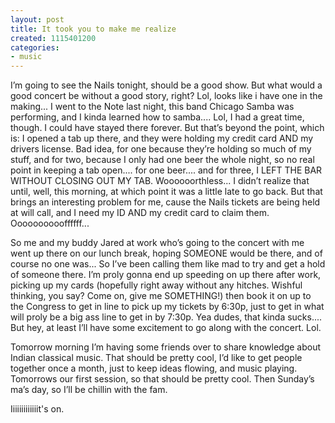 ```yaml
---
layout: post
title: It took you to make me realize
created: 1115401200
categories:
- music
---
```

I’m going to see the Nails tonight, should be a good show. But what would a good concert be without a good story, right? Lol, looks like i have one in the making... I went to the Note last night, this band Chicago Samba was performing, and I kinda learned how to samba.... Lol, I had a great time, though. I could have stayed there forever. But that’s beyond the point, which is: I opened a tab up there, and they were holding my credit card AND my drivers license. Bad idea, for one because they’re holding so much of my stuff, and for two, because I only had one beer the whole night, so no real point in keeping a tab open.... for one beer.... and for three, I LEFT THE BAR WITHOUT CLOSING OUT MY TAB. Woooooorthless... I didn’t realize that until, well, this morning, at which point it was a little late to go back. But that brings an interesting problem for me, cause the Nails tickets are being held at will call, and I need my ID AND my credit card to claim them. Ooooooooooffffff...

So me and my buddy Jared at work who’s going to the concert with me went up there on our lunch break, hoping SOMEONE would be there, and of course no one was... So I’ve been calling them like mad to try and get a hold of someone there. I’m proly gonna end up speeding on up there after work, picking up my cards (hopefully right away without any hitches. Wishful thinking, you say? Come on, give me SOMETHING!) then book it on up to the Congress to get in line to pick up my tickets by 6:30p, just to get in what will proly be a big ass line to get in by 7:30p. Yea dudes, that kinda sucks.... But hey, at least I’ll have some excitement to go along with the concert. Lol.

Tomorrow morning I’m having some friends over to share knowledge about Indian classical music. That should be pretty cool, I’d like to get people together once a month, just to keep ideas flowing, and music playing. Tomorrows our first session, so that should be pretty cool. Then Sunday’s ma’s day, so I’ll be chillin with the fam.

Iiiiiiiiiiiiit's on. 
